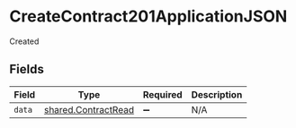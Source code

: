 # CreateContract201ApplicationJSON

Created


## Fields

| Field                                                      | Type                                                       | Required                                                   | Description                                                |
| ---------------------------------------------------------- | ---------------------------------------------------------- | ---------------------------------------------------------- | ---------------------------------------------------------- |
| `data`                                                     | [shared.ContractRead](../../models/shared/contractread.md) | :heavy_minus_sign:                                         | N/A                                                        |